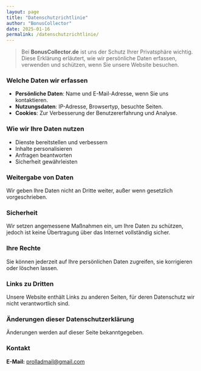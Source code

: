 ```yaml
---
layout: page
title: "Datenschutzrichtlinie"
author: "BonusCollector"
date: 2025-01-16
permalink: /datenschutzrichtlinie/
---
```


> Bei **BonusCollector.de** ist uns der Schutz Ihrer Privatsphäre wichtig. Diese Erklärung erläutert, wie wir persönliche Daten erfassen, verwenden und schützen, wenn Sie unsere Website besuchen.  

### **Welche Daten wir erfassen**  
- **Persönliche Daten**: Name und E-Mail-Adresse, wenn Sie uns kontaktieren.  
- **Nutzungsdaten**: IP-Adresse, Browsertyp, besuchte Seiten.  
- **Cookies**: Zur Verbesserung der Benutzererfahrung und Analyse.  

### **Wie wir Ihre Daten nutzen**  
- Dienste bereitstellen und verbessern  
- Inhalte personalisieren  
- Anfragen beantworten  
- Sicherheit gewährleisten  

### **Weitergabe von Daten**  
Wir geben Ihre Daten nicht an Dritte weiter, außer wenn gesetzlich vorgeschrieben.  

### **Sicherheit**  
Wir setzen angemessene Maßnahmen ein, um Ihre Daten zu schützen, jedoch ist keine Übertragung über das Internet vollständig sicher.  

### **Ihre Rechte**  
Sie können jederzeit auf Ihre persönlichen Daten zugreifen, sie korrigieren oder löschen lassen.  

### **Links zu Dritten**  
Unsere Website enthält Links zu anderen Seiten, für deren Datenschutz wir nicht verantwortlich sind.  

### **Änderungen dieser Datenschutzerklärung**  
Änderungen werden auf dieser Seite bekanntgegeben.  

### **Kontakt**  
**E-Mail:** prolladmail@gmail.com
